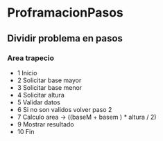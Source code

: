 # ProframacionPasos
## Dividir problema en pasos

### Area trapecio

- 1 Inicio
- 2 Solicitar base mayor
- 3 Solicitar base menor
- 4 Solicitar altura
- 5 Validar datos
- 6 Si no son validos volver paso 2
- 7 Calculo area -> ((baseM + basem ) * altura / 2)
- 9 Mostrar resultado
- 10 Fin
